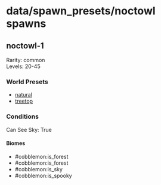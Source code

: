 # data/spawn_presets/noctowl spawns  
  
## noctowl-1  
Rarity: common  
Levels: 20-45  
  
### World Presets  
* [natural](/data/world_presets/natural.md)  
* [treetop](/data/world_presets/treetop.md)  
  
### Conditions  
Can See Sky: True  
  
#### Biomes  
  * #cobblemon:is_forest
  * #cobblemon:is_forest
  * #cobblemon:is_sky
  * #cobblemon:is_spooky
  
